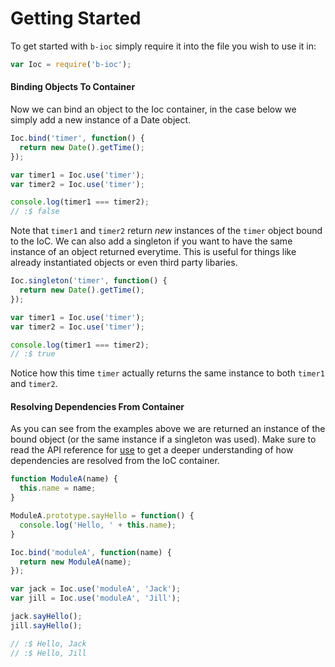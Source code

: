 # Getting Started

To get started with `b-ioc` simply require it into the file you wish to use it in:

```javascript
var Ioc = require('b-ioc');
```

#### Binding Objects To Container

Now we can bind an object to the Ioc container, in the case below we simply add a new instance of a Date object.

```javascript
Ioc.bind('timer', function() {
  return new Date().getTime();
});

var timer1 = Ioc.use('timer');
var timer2 = Ioc.use('timer');

console.log(timer1 === timer2);
// :$ false
```

Note that `timer1` and `timer2` return *new* instances of the `timer` object bound to the IoC. We can also add a singleton if you want to have the same instance of an object returned everytime. This is useful for things like already instantiated objects or even third party libaries.

```javascript
Ioc.singleton('timer', function() {
  return new Date().getTime();
});

var timer1 = Ioc.use('timer');
var timer2 = Ioc.use('timer');

console.log(timer1 === timer2);
// :$ true
```

Notice how this time `timer` actually returns the same instance to both `timer1` and `timer2`.

#### Resolving Dependencies From Container

As you can see from the examples above we are returned an instance of the bound object (or the same instance if a singleton was used). Make sure to read the API reference for [use](../api/use.md) to get a deeper understanding of how dependencies are resolved from the IoC container. 
```javascript
function ModuleA(name) {
  this.name = name;
}

ModuleA.prototype.sayHello = function() {
  console.log('Hello, ' + this.name);
}

Ioc.bind('moduleA', function(name) {
  return new ModuleA(name);
});

var jack = Ioc.use('moduleA', 'Jack');
var jill = Ioc.use('moduleA', 'Jill');

jack.sayHello();
jill.sayHello();

// :$ Hello, Jack
// :$ Hello, Jill
```
